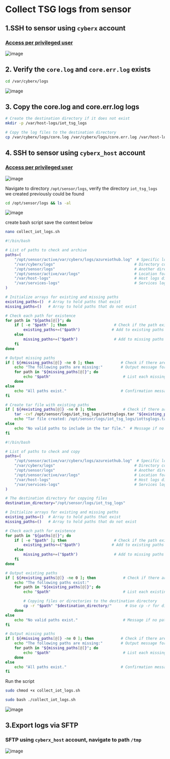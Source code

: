 # Collect TSG logs from sensor

## 1.SSH to sensor using `cyberx` account
### [Access per privileged user](https://learn.microsoft.com/en-us/azure/defender-for-iot/organizations/roles-on-premises#access-per-privileged-user)
![image](https://github.com/user-attachments/assets/aac6174b-929c-433d-8791-b242c267c17d)


## 2. Verify the `core.log` and `core.err.log` exists
```sh
cd /var/cyberx/logs
```
![image](https://github.com/user-attachments/assets/2cc1bb09-3f4e-4608-923c-f4a7c4229835)

## 3. Copy the core.log and core.err.log logs
```sh
# Create the destination directory if it does not exist
mkdir -p /var/host-logs/iot_tsg_logs

# Copy the log files to the destination directory
cp /var/cyberx/logs/core.log /var/cyberx/logs/core.err.log /var/host-logs/iot_tsg_logs/
```

## 4. SSH to sensor using `cyberx_host` account
### [Access per privileged user](https://learn.microsoft.com/en-us/azure/defender-for-iot/organizations/roles-on-premises#access-per-privileged-user)
![image](https://github.com/user-attachments/assets/3428d642-5b9e-4fb0-b2ee-a240c220d599)

Navigate to directory `/opt/sensor/logs`,  verify the directory `iot_tsg_logs` we created previously could be found
```sh
cd /opt/sensor/logs && ls -al
```
![image](https://github.com/user-attachments/assets/bc6fdf08-f070-4486-903f-67b1f0370422)


create bash script save the context below
```sh
nano collect_iot_logs.sh
```
```sh
#!/bin/bash

# List of paths to check and archive
paths=(
    "/opt/sensor/active/var/cyberx/logs/azureiothub.log"  # Specific log file path
    "/var/cyberx/logs"                                   # Directory containing logs
    "/opt/sensor/logs"                                   # Another directory for logs
    "/opt/sensor/active/var/logs"                        # Location for active logs
    "/var/host-logs"                                     # Host logs directory
    "/var/services-logs"                                 # Services logs directory
)

# Initialize arrays for existing and missing paths
existing_paths=()  # Array to hold paths that exist
missing_paths=()   # Array to hold paths that do not exist

# Check each path for existence
for path in "${paths[@]}"; do
    if [ -e "$path" ]; then                     # Check if the path exists
        existing_paths+=("$path")              # Add to existing paths if found
    else
        missing_paths+=("$path")                # Add to missing paths if not found
    fi
done

# Output missing paths
if [ ${#missing_paths[@]} -ne 0 ]; then            # Check if there are missing paths
    echo "The following paths are missing:"        # Output message for missing paths
    for path in "${missing_paths[@]}"; do
        echo "$path"                                # List each missing path
    done
else
    echo "All paths exist."                        # Confirmation message if all paths exist
fi

# Create tar file with existing paths
if [ ${#existing_paths[@]} -ne 0 ]; then            # Check if there are existing paths
    tar -cvf /opt/sensor/logs/iot_tsg_logs/iottsglogs.tar "${existing_paths[@]}" && \
    echo "Tar file created: /opt/sensor/logs/iot_tsg_logs/iottsglogs.tar"
else
    echo "No valid paths to include in the tar file."  # Message if no paths are valid
fi
```

```sh
#!/bin/bash

# List of paths to check and copy
paths=(
    "/opt/sensor/active/var/cyberx/logs/azureiothub.log"  # Specific log file path
    "/var/cyberx/logs"                                   # Directory containing logs
    "/opt/sensor/logs"                                   # Another directory for logs
    "/opt/sensor/active/var/logs"                        # Location for active logs
    "/var/host-logs"                                     # Host logs directory
    "/var/services-logs"                                 # Services logs directory
)

# The destination directory for copying files
destination_directory="/opt/sensor/logs/iot_tsg_logs"

# Initialize arrays for existing and missing paths
existing_paths=()  # Array to hold paths that exist
missing_paths=()   # Array to hold paths that do not exist

# Check each path for existence
for path in "${paths[@]}"; do
    if [ -e "$path" ]; then                     # Check if the path exists
        existing_paths+=("$path")              # Add to existing paths if found
    else
        missing_paths+=("$path")                # Add to missing paths if not found
    fi
done

# Output existing paths
if [ ${#existing_paths[@]} -ne 0 ]; then            # Check if there are existing paths
    echo "The following paths exist:"
    for path in "${existing_paths[@]}"; do
        echo "$path"                                # List each existing path

        # Copying files or directories to the destination directory
        cp -r "$path" "$destination_directory/"      # Use cp -r for directories, omit for files
    done
else
    echo "No valid paths exist."                    # Message if no paths are valid
fi

# Output missing paths
if [ ${#missing_paths[@]} -ne 0 ]; then            # Check if there are missing paths
    echo "The following paths are missing:"        # Output message for missing paths
    for path in "${missing_paths[@]}"; do
        echo "$path"                                # List each missing path
    done
else
    echo "All paths exist."                        # Confirmation message if all paths exist
fi
```

Run the script
```sh
sudo chmod +x collect_iot_logs.sh
```
```sh
sudo bash ./collect_iot_logs.sh
```
![image](https://github.com/user-attachments/assets/637d30e7-6302-42d4-891a-00387e03c0f2)



## 3.Export logs via SFTP
### SFTP using `cyberx_host` account, navigate to path `/tmp`
![image](https://github.com/user-attachments/assets/6767b546-0218-4720-bd20-822ff6f041f1)



